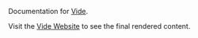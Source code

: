 Documentation for [Vide](https://github.com/vide-collabo/vide).

Visit the [Vide Website](https://vide-dev.io/) to see the final rendered content.
